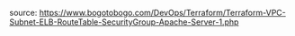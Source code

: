 source: https://www.bogotobogo.com/DevOps/Terraform/Terraform-VPC-Subnet-ELB-RouteTable-SecurityGroup-Apache-Server-1.php
